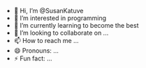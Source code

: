 - 👋 Hi, I’m @SusanKatuve
- 👀 I’m interested in programming
- 🌱 I’m currently learning to become the best
- 💞️ I’m looking to collaborate on ...
- 📫 How to reach me ...
- 😄 Pronouns: ...
- ⚡ Fun fact: ...

<!---
SusanKatuve/SusanKatuve is a ✨ special ✨ repository because its `README.md` (this file) appears on your GitHub profile.
You can click the Preview link to take a look at your changes.
--->
